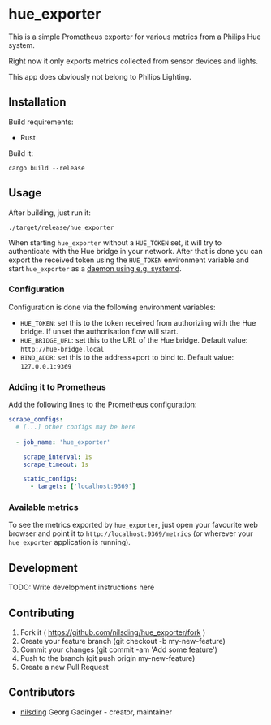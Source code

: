 # hue\_exporter

This is a simple Prometheus exporter for various metrics from a Philips Hue
system.

Right now it only exports metrics collected from sensor devices and lights.

This app does obviously not belong to Philips Lighting.

## Installation

Build requirements:
- Rust

Build it:

```
cargo build --release
```

## Usage

After building, just run it:

```
./target/release/hue_exporter
```

When starting `hue_exporter` without a `HUE_TOKEN` set, it will try to
authenticate with the Hue bridge in your network.  After that is done you can
export the received token using the `HUE_TOKEN` environment variable and start
`hue_exporter` as a [daemon using e.g. systemd][systemd_doc].

### Configuration

Configuration is done via the following environment variables:

- `HUE_TOKEN`: set this to the token received from authorizing with the Hue
  bridge.  If unset the authorisation flow will start.
- `HUE_BRIDGE_URL`: set this to the URL of the Hue bridge.
  Default value: `http://hue-bridge.local`
- `BIND_ADDR`: set this to the address+port to bind to.
  Default value: `127.0.0.1:9369`

### Adding it to Prometheus

Add the following lines to the Prometheus configuration:

```yaml
scrape_configs:
  # [...] other configs may be here
  
  - job_name: 'hue_exporter'

    scrape_interval: 1s
    scrape_timeout: 1s

    static_configs:
      - targets: ['localhost:9369']
```

### Available metrics

To see the metrics exported by `hue_exporter`, just open your favourite web
browser and point it to `http://localhost:9369/metrics` (or wherever your
`hue_exporter` application is running).

## Development

TODO: Write development instructions here

## Contributing

1. Fork it ( https://github.com/nilsding/hue_exporter/fork )
2. Create your feature branch (git checkout -b my-new-feature)
3. Commit your changes (git commit -am 'Add some feature')
4. Push to the branch (git push origin my-new-feature)
5. Create a new Pull Request

## Contributors

- [nilsding](https://github.com/nilsding) Georg Gadinger - creator, maintainer

[systemd_doc]: ./doc/systemd/README.md
